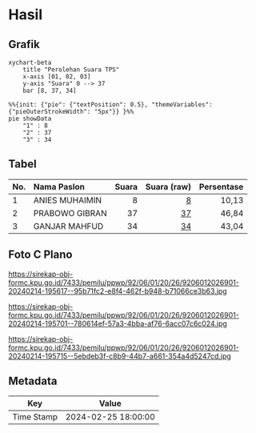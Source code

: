 # Hasil

## Grafik

```mermaid
xychart-beta
    title "Perolehan Suara TPS"
    x-axis [01, 02, 03]
    y-axis "Suara" 0 --> 37
    bar [8, 37, 34]
```

```mermaid
%%{init: {"pie": {"textPosition": 0.5}, "themeVariables": {"pieOuterStrokeWidth": "5px"}} }%%
pie showData
    "1" : 8
    "2" : 37
    "3" : 34
```

## Tabel

| No. | Nama Paslon    | Suara | Suara (raw) | Persentase |
|:--- |:-------------- | -----:| -----------:| ----------:|
| 1   | ANIES MUHAIMIN | 8     | [8][p-1]    | 10,13      |
| 2   | PRABOWO GIBRAN | 37    | [37][p-2]   | 46,84      |
| 3   | GANJAR MAHFUD  | 34    | [34][p-3]   | 43,04      |


[p-1]: https://github.com/gigit-pemilu/pemilu-2024-92-papua-barat/blob/main/pilpres/hitung-suara/sub/92-papua-barat/sub/06-teluk-bintuni/sub/01-bintuni/sub/2026-wesiri/sub/901-tps/sub/paslon-1.txt
[p-2]: https://github.com/gigit-pemilu/pemilu-2024-92-papua-barat/blob/main/pilpres/hitung-suara/sub/92-papua-barat/sub/06-teluk-bintuni/sub/01-bintuni/sub/2026-wesiri/sub/901-tps/sub/paslon-2.txt
[p-3]: https://github.com/gigit-pemilu/pemilu-2024-92-papua-barat/blob/main/pilpres/hitung-suara/sub/92-papua-barat/sub/06-teluk-bintuni/sub/01-bintuni/sub/2026-wesiri/sub/901-tps/sub/paslon-3.txt

## Foto C Plano

https://sirekap-obj-formc.kpu.go.id/7433/pemilu/ppwp/92/06/01/20/26/9206012026901-20240214-195617--95b71fc2-e8f4-462f-b948-b71066ce3b63.jpg

https://sirekap-obj-formc.kpu.go.id/7433/pemilu/ppwp/92/06/01/20/26/9206012026901-20240214-195701--780614ef-57a3-4bba-af76-6acc07c6c024.jpg

https://sirekap-obj-formc.kpu.go.id/7433/pemilu/ppwp/92/06/01/20/26/9206012026901-20240214-195715--5ebdeb3f-c8b9-44b7-a661-354a4d5247cd.jpg


## Metadata

| Key        | Value               |
| ---------- | ------------------- |
| Time Stamp | 2024-02-25 18:00:00 |



